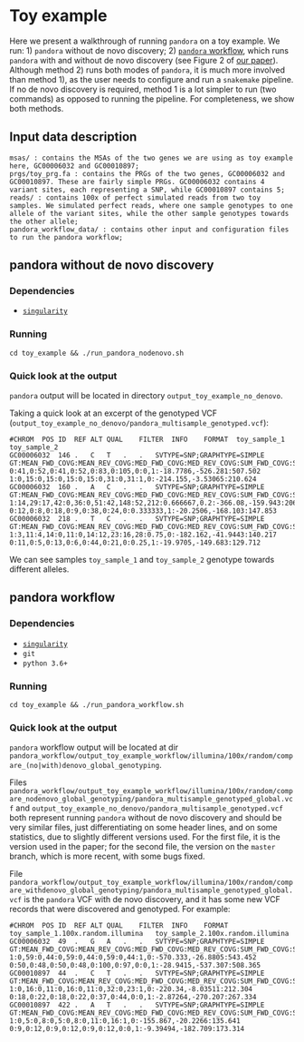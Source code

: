 # Toy example

Here we present a walkthrough of running `pandora` on a toy example. We run: 1) `pandora` without de novo discovery; 2) [`pandora` workflow](https://github.com/iqbal-lab-org/pandora_workflow), which runs `pandora` with and without de novo discovery (see Figure 2 of [our paper][pandora_2020_paper]). Although method 2) runs both modes of `pandora`, it is much more involved than method 1), as the user needs to configure and run a `snakemake` pipeline. If no de novo discovery is required, method 1 is a lot simpler to run (two commands) as opposed to running the pipeline. For completeness, we show both methods.

## Input data description

```
msas/ : contains the MSAs of the two genes we are using as toy example here, GC00006032 and GC00010897;
prgs/toy_prg.fa : contains the PRGs of the two genes, GC00006032 and GC00010897. These are fairly simple PRGs. GC00006032 contains 4 variant sites, each representing a SNP, while GC00010897 contains 5;
reads/ : contains 100x of perfect simulated reads from two toy samples. We simulated perfect reads, where one sample genotypes to one allele of the variant sites, while the other sample genotypes towards the other allele;
pandora_workflow_data/ : contains other input and configuration files to run the pandora workflow;
```

##  pandora without de novo discovery

### Dependencies

* [`singularity`](https://sylabs.io/)

### Running
```
cd toy_example && ./run_pandora_nodenovo.sh
```

### Quick look at the output

`pandora` output will be located in directory `output_toy_example_no_denovo`.

Taking a quick look at an excerpt of the genotyped VCF (`output_toy_example_no_denovo/pandora_multisample_genotyped.vcf`):

```
#CHROM	POS	ID	REF	ALT	QUAL	FILTER	INFO	FORMAT	toy_sample_1	toy_sample_2
GC00006032	146	.	C	T	.	.	SVTYPE=SNP;GRAPHTYPE=SIMPLE	GT:MEAN_FWD_COVG:MEAN_REV_COVG:MED_FWD_COVG:MED_REV_COVG:SUM_FWD_COVG:SUM_REV_COVG:GAPS:LIKELIHOOD:GT_CONF	0:41,0:52,0:41,0:52,0:83,0:105,0:0,1:-18.7786,-526.281:507.502	1:0,15:0,15:0,15:0,15:0,31:0,31:1,0:-214.155,-3.53065:210.624
GC00006032	160	.	A	C	.	.	SVTYPE=SNP;GRAPHTYPE=SIMPLE	GT:MEAN_FWD_COVG:MEAN_REV_COVG:MED_FWD_COVG:MED_REV_COVG:SUM_FWD_COVG:SUM_REV_COVG:GAPS:LIKELIHOOD:GT_CONF	1:14,29:17,42:0,36:0,51:42,148:52,212:0.666667,0.2:-366.08,-159.943:206.137	0:12,0:8,0:18,0:9,0:38,0:24,0:0.333333,1:-20.2506,-168.103:147.853
GC00006032	218	.	T	C	.	.	SVTYPE=SNP;GRAPHTYPE=SIMPLE	GT:MEAN_FWD_COVG:MEAN_REV_COVG:MED_FWD_COVG:MED_REV_COVG:SUM_FWD_COVG:SUM_REV_COVG:GAPS:LIKELIHOOD:GT_CONF	1:3,11:4,14:0,11:0,14:12,23:16,28:0.75,0:-182.162,-41.9443:140.217	0:11,0:5,0:13,0:6,0:44,0:21,0:0.25,1:-19.9705,-149.683:129.712
```

We can see samples `toy_sample_1` and `toy_sample_2` genotype towards different alleles.

##  pandora workflow

### Dependencies

* [`singularity`](https://sylabs.io/)
* `git`
* `python 3.6+`

### Running
```
cd toy_example && ./run_pandora_workflow.sh
```

### Quick look at the output

`pandora` workflow output will be located at dir `pandora_workflow/output_toy_example_workflow/illumina/100x/random/compare_(no|with)denovo_global_genotyping`.

Files `pandora_workflow/output_toy_example_workflow/illumina/100x/random/compare_nodenovo_global_genotyping/pandora_multisample_genotyped_global.vcf` and `output_toy_example_no_denovo/pandora_multisample_genotyped.vcf` both represent running `pandora` without de novo discovery and should be very similar files, just differentiating on some header lines, and on some statistics, due to slightly different versions used. For the first file, it is the version used in the paper; for the second file, the version on the `master` branch, which is more recent, with some bugs fixed.

File `pandora_workflow/output_toy_example_workflow/illumina/100x/random/compare_withdenovo_global_genotyping/pandora_multisample_genotyped_global.vcf` is the `pandora` VCF with de novo discovery, and it has some new VCF records that were discovered and genotyped. For example:

```
#CHROM	POS	ID	REF	ALT	QUAL	FILTER	INFO	FORMAT	toy_sample_1.100x.random.illumina	toy_sample_2.100x.random.illumina
GC00006032	49	.	G	A	.	.	SVTYPE=SNP;GRAPHTYPE=SIMPLE	GT:MEAN_FWD_COVG:MEAN_REV_COVG:MED_FWD_COVG:MED_REV_COVG:SUM_FWD_COVG:SUM_REV_COVG:GAPS:LIKELIHOOD:GT_CONF	1:0,59:0,44:0,59:0,44:0,59:0,44:1,0:-570.333,-26.8805:543.452	0:50,0:48,0:50,0:48,0:100,0:97,0:0,1:-28.9415,-537.307:508.365
GC00010897	44	.	C	T	.	.	SVTYPE=SNP;GRAPHTYPE=SIMPLE	GT:MEAN_FWD_COVG:MEAN_REV_COVG:MED_FWD_COVG:MED_REV_COVG:SUM_FWD_COVG:SUM_REV_COVG:GAPS:LIKELIHOOD:GT_CONF	1:0,16:0,11:0,16:0,11:0,32:0,23:1,0:-220.34,-8.03511:212.304	0:18,0:22,0:18,0:22,0:37,0:44,0:0,1:-2.87264,-270.207:267.334
GC00010897	422	.	A	T	.	.	SVTYPE=SNP;GRAPHTYPE=SIMPLE	GT:MEAN_FWD_COVG:MEAN_REV_COVG:MED_FWD_COVG:MED_REV_COVG:SUM_FWD_COVG:SUM_REV_COVG:GAPS:LIKELIHOOD:GT_CONF	1:0,5:0,8:0,5:0,8:0,11:0,16:1,0:-155.867,-20.2266:135.641	0:9,0:12,0:9,0:12,0:9,0:12,0:0,1:-9.39494,-182.709:173.314
```


<!--Link References-->
[pandora_2020_paper]: https://www.biorxiv.org/content/10.1101/2020.11.12.380378v2
